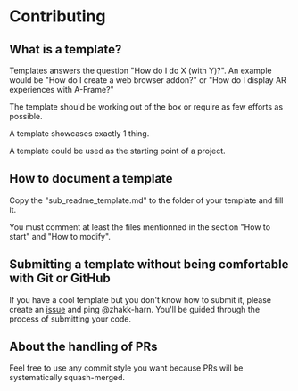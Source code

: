 # Contributing

## What is a template?

Templates answers the question "How do I do X (with Y)?". An example would be "How do I create a web browser addon?" or "How do I display AR experiences with A-Frame?"

The template should be working out of the box or require as few efforts as possible.

A template showcases exactly 1 thing.

A template could be used as the starting point of a project.

## How to document a template

Copy the "sub_readme_template.md" to the folder of your template and fill it.

You must comment at least the files mentionned in the section "How to start" and "How to modify".

## Submitting a template without being comfortable with Git or GitHub

If you have a cool template but you don't know how to submit it, please create an [issue](https://github.com/AtelierNum/templates/issues/new) and ping @zhakk-harn. You'll be guided through the process of submitting your code.

## About the handling of PRs

Feel free to use any commit style you want because PRs will be systematically squash-merged.
